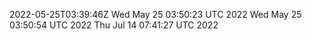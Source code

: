 2022-05-25T03:39:46Z
Wed May 25 03:50:23 UTC 2022
Wed May 25 03:50:54 UTC 2022
Thu Jul 14 07:41:27 UTC 2022
